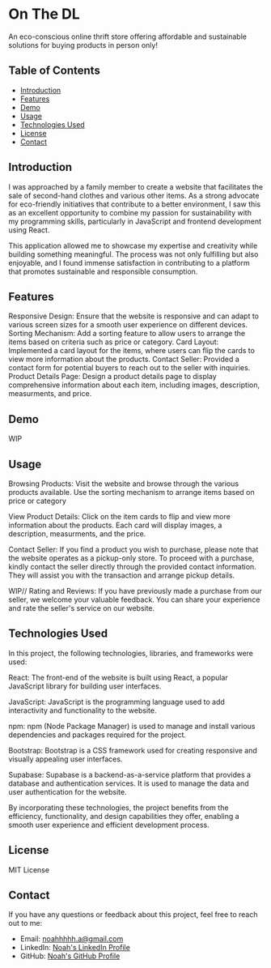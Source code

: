 # On The DL

An eco-conscious online thrift store offering affordable and sustainable solutions for buying products in person only!

## Table of Contents

- [Introduction](#introduction)
- [Features](#features)
- [Demo](#demo)
- [Usage](#usage)
- [Technologies Used](#technologies-used)
- [License](#license)
- [Contact](#contact)

## Introduction

I was approached by a family member to create a website that facilitates the sale of second-hand clothes and various other items. As a strong advocate for eco-friendly initiatives that contribute to a better environment, I saw this as an excellent opportunity to combine my passion for sustainability with my programming skills, particularly in JavaScript and frontend development using React.

This application allowed me to showcase my expertise and creativity while building something meaningful. The process was not only fulfilling but also enjoyable, and I found immense satisfaction in contributing to a platform that promotes sustainable and responsible consumption.

## Features

Responsive Design: Ensure that the website is responsive and can adapt to various screen sizes for a smooth user experience on different devices.
Sorting Mechanism: Add a sorting feature to allow users to arrange the items based on criteria such as price or category.
Card Layout: Implemented a card layout for the items, where users can flip the cards to view more information about the products.
Contact Seller: Provided a contact form for potential buyers to reach out to the seller with inquiries.
Product Details Page: Design a product details page to display comprehensive information about each item, including images, description, measurments, and price.

## Demo

WIP

## Usage

Browsing Products: Visit the website and browse through the various products available. Use the sorting mechanism to arrange items based on price or category

View Product Details: Click on the item cards to flip and view more information about the products. Each card will display images, a description, measurments, and the price.

Contact Seller: If you find a product you wish to purchase, please note that the website operates as a pickup-only store. To proceed with a purchase, kindly contact the seller directly through the provided contact information. They will assist you with the transaction and arrange pickup details.

WIP// Rating and Reviews: If you have previously made a purchase from our seller, we welcome your valuable feedback. You can share your experience and rate the seller's service on our website.

## Technologies Used

In this project, the following technologies, libraries, and frameworks were used:

React: The front-end of the website is built using React, a popular JavaScript library for building user interfaces.

JavaScript: JavaScript is the programming language used to add interactivity and functionality to the website.

npm: npm (Node Package Manager) is used to manage and install various dependencies and packages required for the project.

Bootstrap: Bootstrap is a CSS framework used for creating responsive and visually appealing user interfaces.

Supabase: Supabase is a backend-as-a-service platform that provides a database and authentication services. It is used to manage the data and user authentication for the website.

By incorporating these technologies, the project benefits from the efficiency, functionality, and design capabilities they offer, enabling a smooth user experience and efficient development process.

## License

MIT License

## Contact

If you have any questions or feedback about this project, feel free to reach out to me:

- Email: noahhhhh.a@gmail.com
- LinkedIn: [Noah's LinkedIn Profile](https://www.linkedin.com/in/noaharion/)
- GitHub: [Noah's GitHub Profile](https://github.com/NoahKKA)

